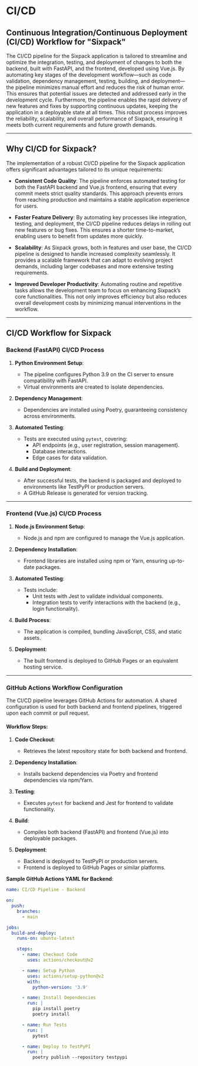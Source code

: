 # CI/CD

## Continuous Integration/Continuous Deployment (CI/CD) Workflow for "Sixpack"

The CI/CD pipeline for the Sixpack application is tailored to streamline and optimize the integration, testing, and deployment of changes to both the backend, built with FastAPI, and the frontend, developed using Vue.js. By automating key stages of the development workflow—such as code validation, dependency management, testing, building, and deployment—the pipeline minimizes manual effort and reduces the risk of human error. This ensures that potential issues are detected and addressed early in the development cycle. Furthermore, the pipeline enables the rapid delivery of new features and fixes by supporting continuous updates, keeping the application in a deployable state at all times. This robust process improves the reliability, scalability, and overall performance of Sixpack, ensuring it meets both current requirements and future growth demands.


---


## Why CI/CD for Sixpack?

The implementation of a robust CI/CD pipeline for the Sixpack application offers significant advantages tailored to its unique requirements:

- **Consistent Code Quality**: The pipeline enforces automated testing for both the FastAPI backend and Vue.js frontend, ensuring that every commit meets strict quality standards. This approach prevents errors from reaching production and maintains a stable application experience for users.

- **Faster Feature Delivery**: By automating key processes like integration, testing, and deployment, the CI/CD pipeline reduces delays in rolling out new features or bug fixes. This ensures a shorter time-to-market, enabling users to benefit from updates more quickly.

- **Scalability**: As Sixpack grows, both in features and user base, the CI/CD pipeline is designed to handle increased complexity seamlessly. It provides a scalable framework that can adapt to evolving project demands, including larger codebases and more extensive testing requirements.

- **Improved Developer Productivity**: Automating routine and repetitive tasks allows the development team to focus on enhancing Sixpack’s core functionalities. This not only improves efficiency but also reduces overall development costs by minimizing manual interventions in the workflow.


---

## CI/CD Workflow for Sixpack

### Backend (FastAPI) CI/CD Process

1. **Python Environment Setup**: 
   - The pipeline configures Python 3.9 on the CI server to ensure compatibility with FastAPI.
   - Virtual environments are created to isolate dependencies.

2. **Dependency Management**:
   - Dependencies are installed using Poetry, guaranteeing consistency across environments.

3. **Automated Testing**:
   - Tests are executed using `pytest`, covering:
     - API endpoints (e.g., user registration, session management).
     - Database interactions.
     - Edge cases for data validation.

4. **Build and Deployment**:
   - After successful tests, the backend is packaged and deployed to environments like TestPyPI or production servers.
   - A GitHub Release is generated for version tracking.

---

### Frontend (Vue.js) CI/CD Process

1. **Node.js Environment Setup**:
   - Node.js and npm are configured to manage the Vue.js application.

2. **Dependency Installation**:
   - Frontend libraries are installed using npm or Yarn, ensuring up-to-date packages.

3. **Automated Testing**:
   - Tests include:
     - Unit tests with Jest to validate individual components.
     - Integration tests to verify interactions with the backend (e.g., login functionality).

4. **Build Process**:
   - The application is compiled, bundling JavaScript, CSS, and static assets.

5. **Deployment**:
   - The built frontend is deployed to GitHub Pages or an equivalent hosting service.

---

### GitHub Actions Workflow Configuration

The CI/CD pipeline leverages GitHub Actions for automation. A shared configuration is used for both backend and frontend pipelines, triggered upon each commit or pull request.

#### Workflow Steps:
1. **Code Checkout**:
   - Retrieves the latest repository state for both backend and frontend.

2. **Dependency Installation**:
   - Installs backend dependencies via Poetry and frontend dependencies via npm/Yarn.

3. **Testing**:
   - Executes `pytest` for backend and Jest for frontend to validate functionality.

4. **Build**:
   - Compiles both backend (FastAPI) and frontend (Vue.js) into deployable packages.

5. **Deployment**:
   - Backend is deployed to TestPyPI or production servers.
   - Frontend is deployed to GitHub Pages or similar platforms.

**Sample GitHub Actions YAML for Backend**:
```yaml
name: CI/CD Pipeline - Backend

on:
  push:
    branches:
      - main

jobs:
  build-and-deploy:
    runs-on: ubuntu-latest

    steps:
      - name: Checkout Code
        uses: actions/checkout@v2

      - name: Setup Python
        uses: actions/setup-python@v2
        with:
          python-version: '3.9'

      - name: Install Dependencies
        run: |
          pip install poetry
          poetry install

      - name: Run Tests
        run: |
          pytest

      - name: Deploy to TestPyPI
        run: |
          poetry publish --repository testpypi
